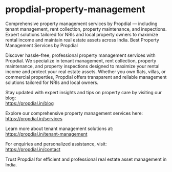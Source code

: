 # propdial-property-management
Comprehensive property management services by Propdial — including tenant management, rent collection, property maintenance, and inspections. Expert solutions tailored for NRIs and local property owners to maximize rental income and maintain real estate assets across India.
Best Property Management Services by Propdial

Discover hassle-free, professional property management services with Propdial. We specialize in tenant management, rent collection, property maintenance, and property inspections designed to maximize your rental income and protect your real estate assets. Whether you own flats, villas, or commercial properties, Propdial offers transparent and reliable management solutions tailored for NRIs and local owners.

Stay updated with expert insights and tips on property care by visiting our blog:  
https://propdial.in/blog

Explore our comprehensive property management services here:  
https://propdial.in/services

Learn more about tenant management solutions at:  
https://propdial.in/tenant-management

For enquiries and personalized assistance, visit:  
https://propdial.in/contact

Trust Propdial for efficient and professional real estate asset management in India.
